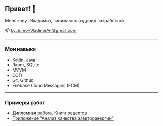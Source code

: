 ## Привет! 👋

Меня зовут Владимир, занимаюсь андроид разработкой

📫 LyubimovVladimirAn@gmail.com

---
### Мои навыки
* Kotlin, Java
* Room, SQLite
* MVVM
* ООП
* Git, Github
* Firebase Cloud Messaging (FCM)

---
### Примеры работ
- [Дипломная работа. Книга рецептов](https://github.com/Dzot1k/neRecipe "NeRecipe")
- [Приложение "Анализ качества электроэнергии"](https://github.com/Dzot1k/energy "Анализ качества электроэнергии")

<!--
**Dzot1k/Dzot1k** is a ✨ _special_ ✨ repository because its `README.md` (this file) appears on your GitHub profile.

Here are some ideas to get you started:

- 🔭 I’m currently working on ...
- 🌱 I’m currently learning ...
- 👯 I’m looking to collaborate on ...
- 🤔 I’m looking for help with ...
- 💬 Ask me about ...
- 📫 How to reach me: ...
- 😄 Pronouns: ...
- ⚡ Fun fact: ...
-->
